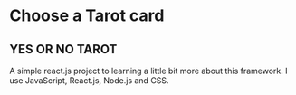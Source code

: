 # Choose a Tarot card
## YES OR NO TAROT
A simple react.js project to learning a little bit more about this framework. I use JavaScript, React.js, Node.js and CSS.